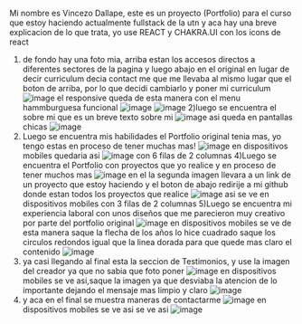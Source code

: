 Mi nombre es Vincezo Dallape, este es un proyecto (Portfolio) para el curso que estoy haciendo actualmente fullstack de la utn y aca hay una breve explicacion de lo que trata, yo use REACT y CHAKRA.UI  con los icons de react



1) de fondo hay una foto mia, arriba estan los accesos directos a diferentes sectores de la pagina y luego abajo en el original en lugar de decir curriculum decia contact me que me llevaba al mismo lugar que el boton de arriba, por lo que decidi cambiarlo y poner mi curriculum
![image](https://github.com/user-attachments/assets/042e0b0f-62eb-40dd-ac86-f1783fe8bba8)
el responsive queda de esta manera con el menu hammburguesa funcional
![image](https://github.com/user-attachments/assets/364d050e-1214-43a9-b067-5f6fec65e15d)
![image](https://github.com/user-attachments/assets/732fc548-d18b-426e-b8d8-0ccaa1a76869)
2)luego se encuentra el sobre mi que es un breve texto sobre mi
![image](https://github.com/user-attachments/assets/b5546a44-d876-4f8f-85fe-335e0878afbc)
asi queda en pantallas chicas
![image](https://github.com/user-attachments/assets/1be567a9-3f4d-483d-ac56-b93c57b5ecb6)
3) Luego se encuentra mis habilidades el Portfolio original tenia mas, yo tengo estas en proceso de tener muchas mas!
![image](https://github.com/user-attachments/assets/bc528515-871a-4550-9dcc-e4ec58e13706)
en dispositivos mobiles quedaria asi
![image](https://github.com/user-attachments/assets/e1725b8d-045f-46f8-906c-f6d097c450f7)
con 6 filas de 2 columnas
4)Luego se encuentra el Portfolio con proyectos que yo realice y en proceso de tener muchos mas
![image](https://github.com/user-attachments/assets/2c300a4a-0730-480b-a488-39d8b1ebaaa6)
en el la segunda imagen llevara a un link de un proyecto que estoy haciendo
y el boton de abajo redirije a mi github donde estan todos los proyectos que realice
![image](https://github.com/user-attachments/assets/fddd0246-5360-4d29-a0f2-c953f7c7271e)
asi se ve en dispositivos mobiles con 3 filas de 2 columnas
5)Luego se encuentra mi experiencia laboral con unos diseños que me parecieron muy creativo por parte del portfolio original
![image](https://github.com/user-attachments/assets/79debebb-24d6-4855-bcb4-f1a8252f1aaa)
en dispositivos mobiles se ve de esta manera saque la flecha de los años lo hice cuadrado saque los circulos redondos igual que la linea dorada para que quede mas claro el contenido
![image](https://github.com/user-attachments/assets/60da1d53-6748-4a8a-8d37-62d8caa5b594)
6) ya casi llegando al final esta la seccion de Testimonios, y use la imagen del creador ya que no sabia que foto poner
   ![image](https://github.com/user-attachments/assets/00534fb0-451d-4a6b-b8ea-230ea4890a93)
   en dispositivos mobiles se ve asi,saque la imagen ya que desviaba la atencion de lo importante dejando el mensaje mas limpio y claro
![image](https://github.com/user-attachments/assets/b23025be-83c1-404e-8851-d98568a79fea)
7) y aca en el final se muestra maneras de contactarme
![image](https://github.com/user-attachments/assets/850b7353-7632-48fd-ac8b-9d0f8d9d7614)
 en dispositivos mobiles se ve asi se ve asi
![image](https://github.com/user-attachments/assets/fbb4aee4-7194-465b-924f-fcfe76109d90)




